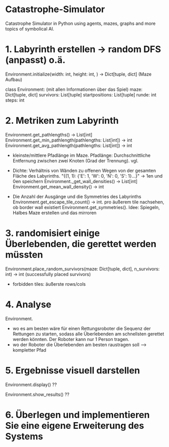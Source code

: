 # Catastrophe-Simulator

Catastrophe Simulator in Python using agents, mazes, graphs and more topics of symbolical AI.

# 1. Labyrinth erstellen -> random DFS (anpasst) o.ä.

Environment.initialize(width: int, height: int, ) -> Dict[tuple, dict] (Maze Aufbau)

class Environment: (mit allen Informationen über das Spiel)
maze: Dict[tuple, dict]
survivors: List[tuple]
startpositions: List[tuple]
runde: int
steps: int

# 2. Metriken zum Labyrinth

Environment.get_pathlengths() -> List[int]
Environment.get_min_pathlength(pathlengths: List[int]) -> int
Environment.get_avg_pathlength(pathlengths: List[int]) -> int

- kleinste/mittlere Pfadlänge im Maze. Pfadlänge: Durchschnittliche Entfernung zwischen zwei Knoten (Grad der Trennung).
  vgl.
- Dichte: Verhältnis von Wänden zu offenen Wegen von der gesamten Fläche des Labyrinths.
  "{(1, 1): {'E': 1, 'W': 0, 'N': 0, 'S': 1}...}" -> 1en und 0en speichern
  Environment.\_get_wall_densities() -> List[int]
  Environment.get_mean_wall_density() -> int

- Die Anzahl der Ausgänge und die Symmetries des Labyrinths
  Environment.get_escape_tile_count() -> int. pro äußerem tile nachsehen, ob border wall existiert
  Environment.get_symmetries(). Idee: Spiegeln, Halbes Maze erstellen und das mirroren

# 3. randomisiert einige Überlebenden, die gerettet werden müssten

Environment.place_random_survivors(maze: Dict[tuple, dict], n_survivors: int) -> int (successfully placed survivors)

- forbidden tiles: äußerste rows/cols

# 4. Analyse

Environment.

- wo es am besten wäre für einen Rettungsroboter die Sequenz der Rettungen zu starten, sodass alle Überlebenden am schnellsten gerettet werden könnten. Der Roboter kann nur 1 Person tragen.
- wo der Roboter die Überlebenden am besten raustragen soll
  --> kompletter Pfad

# 5. Ergebnisse visuell darstellen

Environment.display() ??

Environment.show_results() ??

# 6. Überlegen und implementieren Sie eine eigene Erweiterung des Systems
